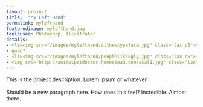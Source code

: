 ```yaml
---
layout: project
title:  "My Left Hand"
permalink: mylefthand
featuredimage: mylefthand.jpg
toolsused: Photoshop, Illustrator
details:
- <li><img src="/images/mylefthand/allnewtypeface.jpg" class="lax c5"><img src="/images/mylefthand/bigdealno.png" class="lax c5"></li>
- good?
- <li><img src="/images/mylefthand/peoplelikeugly.jpg" class="lax c5"><img src="/images/mylefthand/peoplelikeuglycloseup.jpg" class="lax c6"></li>
- <img src="http://animalpetdoctor.homestead.com/acat1.jpg" class="lax">
---
```

This is the project description. Lorem ipsum or whatever.   
<br/>
Should be a new paragraph here. How does this feel? Incredible. Almost there.